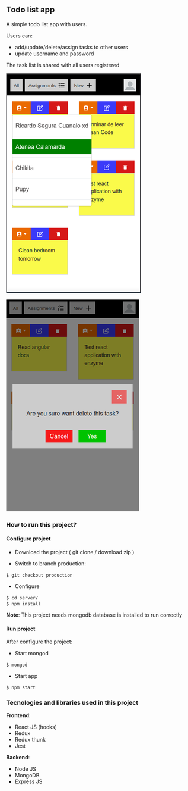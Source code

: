 
## Todo list app

A simple todo list app with users.

Users can:
- add/update/delete/assign tasks to other users
- update username and password

The task list is shared with all users registered 


![Assign task to user](https://github.com/Ricardo272727/todo-list-app/blob/master/screenshots/AssignTask.png)

![Message delete task](https://github.com/Ricardo272727/todo-list-app/blob/master/screenshots/DeleteTask.png)



### How to run this project?

#### Configure project

- Download the project ( git clone / download zip )


- Switch to branch production:

```
$ git checkout production
```

- Configure

```
$ cd server/
$ npm install
```

**Note**: This project needs mongodb database is installed to run correctly

#### Run project

After configure the project:

- Start mongod

```
$ mongod
```

- Start app

```
$ npm start
```

### Tecnologies and libraries used in this project

**Frontend**:
- React JS (hooks)
- Redux
- Redux thunk
- Jest

**Backend**:
- Node JS
- MongoDB
- Express JS





